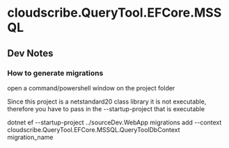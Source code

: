 ﻿# cloudscribe.QueryTool.EFCore.MSSQL

## Dev Notes

### How to generate migrations

open a command/powershell window on the project folder

Since this project is a netstandard20 class library it is not executable, therefore you have to pass in the --startup-project that is executable

dotnet ef --startup-project ../sourceDev.WebApp migrations add  --context cloudscribe.QueryTool.EFCore.MSSQL.QueryToolDbContext migration_name
